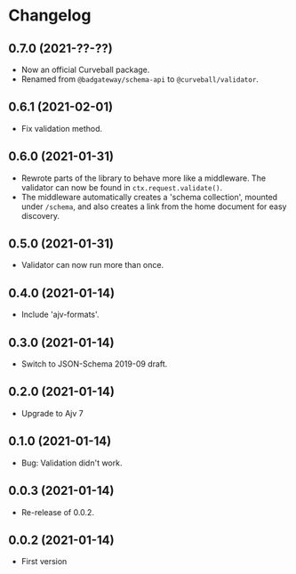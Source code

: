 Changelog
=========

0.7.0 (2021-??-??)
------------------

* Now an official Curveball package.
* Renamed from `@badgateway/schema-api` to `@curveball/validator`.


0.6.1 (2021-02-01)
------------------

* Fix validation method.


0.6.0 (2021-01-31)
------------------

* Rewrote parts of the library to behave more like a middleware. The validator
  can now be found in `ctx.request.validate()`.
* The middleware automatically creates a 'schema collection', mounted under
  `/schema`, and also creates a link from the home document for easy discovery.


0.5.0 (2021-01-31)
------------------

* Validator can now run more than once.


0.4.0 (2021-01-14)
------------------

* Include 'ajv-formats'.


0.3.0 (2021-01-14)
------------------

* Switch to JSON-Schema 2019-09 draft.


0.2.0 (2021-01-14)
------------------

* Upgrade to Ajv 7


0.1.0 (2021-01-14)
------------------

* Bug: Validation didn't work.


0.0.3 (2021-01-14)
------------------

* Re-release of 0.0.2.


0.0.2 (2021-01-14)
------------------

* First version
